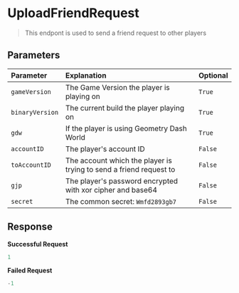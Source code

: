 # UploadFriendRequest

> This endpont is used to send a friend request to other players

## Parameters

| Parameter       | Explanation                                                        | Optional |
| :-------------- | :----------------------------------------------------------------- | -------- |
| `gameVersion`   | The Game Version the player is playing on                          | `True`   |
| `binaryVersion` | The current build the player playing on                            | `True`   |
| `gdw`           | If the player is using Geometry Dash World                         | `True`   |
| `accountID`     | The player's account ID                                            | `False`  |
| `toAccountID`   | The account which the player is trying to send a friend request to | `False`  |
| `gjp`           | The player's password encrypted with xor cipher and base64         | `False`  |
| `secret`        | The common secret: `Wmfd2893gb7`                                   | `False`  |

## Response

**Successful Request**

```py
1
```

**Failed Request**

```py
-1
```
